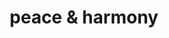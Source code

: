 ---
pid: llg38
title: peace & harmony
location_transcription: somewhere
coordinates: "[-75.1733844, 40.0328163]"
zipcode: '19118'
gen_neighborhood: Northwest Philadelphia
neighborhood: Chestnut Hill
outside_phl: 
age: '14'
age_range: 13-19
instagram: 
image_file_name: llg_38.jpg
proposal_transcription: 
topic: Music,Unity,Love
topic_summary: 0, 0, 0
type: Other No Form
keywords_other: music, music note, harmony
credit: evan weiss
image_labels: 
twitter: 
facebook: 
permalink: "/monuments/llg38/"
layout: item-page
---